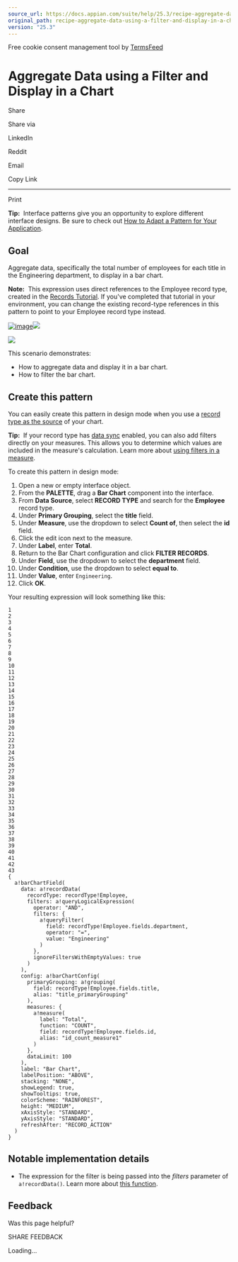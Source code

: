 ```yaml
---
source_url: https://docs.appian.com/suite/help/25.3/recipe-aggregate-data-using-a-filter-and-display-in-a-chart.html
original_path: recipe-aggregate-data-using-a-filter-and-display-in-a-chart.html
version: "25.3"
---
```


Free cookie consent management tool by [TermsFeed](https://www.termsfeed.com/)

# Aggregate Data using a Filter and Display in a Chart

Share

Share via

LinkedIn

Reddit

Email

Copy Link

* * *

Print

**Tip:**  Interface patterns give you an opportunity to explore different interface designs. Be sure to check out [How to Adapt a Pattern for Your Application](Adapt_a_SAIL_Recipe_to_Work_with_My_Applications.html).

## Goal

Aggregate data, specifically the total number of employees for each title in the Engineering department, to display in a bar chart.

**Note:**  This expression uses direct references to the Employee record type, created in the [Records Tutorial](Records_Tutorial.html). If you've completed that tutorial in your environment, you can change the existing record-type references in this pattern to point to your Employee record type instead.

[![image](images/barChartOcean.png)![](/suite/help/25.3/images/rn/zoom_magnify_center.png)](#img8)

[![](images/barChartOcean.png)](#_)

This scenario demonstrates:

-   How to aggregate data and display it in a bar chart.
-   How to filter the bar chart.

## Create this pattern

You can easily create this pattern in design mode when you use a [record type as the source](Chart_Configuration_Using_Records.html) of your chart.

**Tip:**  If your record type has [data sync](about-data-sync.html) enabled, you can also add filters directly on your measures. This allows you to determine which values are included in the measure's calculation. Learn more about [using filters in a measure](Chart_Configuration_Using_Records.html#using-filters-in-a-measure).

To create this pattern in design mode:

1.  Open a new or empty interface object.
2.  From the **PALETTE**, drag a **Bar Chart** component into the interface.
3.  From **Data Source**, select **RECORD TYPE** and search for the **Employee** record type.
4.  Under **Primary Grouping**, select the **title** field.
5.  Under **Measure**, use the dropdown to select **Count of**, then select the **id** field.
6.  Click the edit icon next to the measure.
7.  Under **Label**, enter **Total**.
8.  Return to the Bar Chart configuration and click **FILTER RECORDS**.
9.  Under **Field**, use the dropdown to select the **department** field.
10.  Under **Condition**, use the dropdown to select **equal to**.
11.  Under **Value**, enter `Engineering`.
12.  Click **OK**.

Your resulting expression will look something like this:

```
1
2
3
4
5
6
7
8
9
10
11
12
13
14
15
16
17
18
19
20
21
22
23
24
25
26
27
28
29
30
31
32
33
34
35
36
37
38
39
40
41
42
43
{
  a!barChartField(
    data: a!recordData(
      recordType: recordType!Employee,
      filters: a!queryLogicalExpression(
        operator: "AND",
        filters: {
          a!queryFilter(
            field: recordType!Employee.fields.department,
            operator: "=",
            value: "Engineering"
          )
        },
        ignoreFiltersWithEmptyValues: true
      )
    ),
    config: a!barChartConfig(
      primaryGrouping: a!grouping(
        field: recordType!Employee.fields.title,
        alias: "title_primaryGrouping"
      ),
      measures: {
        a!measure(
          label: "Total",
          function: "COUNT",
          field: recordType!Employee.fields.id,
          alias: "id_count_measure1"
        )
      },
      dataLimit: 100
    ),
    label: "Bar Chart",
    labelPosition: "ABOVE",
    stacking: "NONE",
    showLegend: true,
    showTooltips: true,
    colorScheme: "RAINFOREST",
    height: "MEDIUM",
    xAxisStyle: "STANDARD",
    yAxisStyle: "STANDARD",
    refreshAfter: "RECORD_ACTION"
  )
}
```

## Notable implementation details

-   The expression for the filter is being passed into the _filters_ parameter of `a!recordData()`. Learn more about [this function](fnc_system_recorddata.html).

## Feedback

Was this page helpful?

SHARE FEEDBACK

Loading...